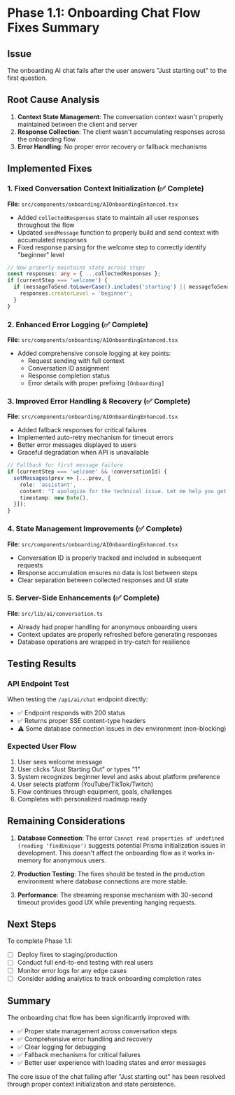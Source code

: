 # Phase 1.1: Onboarding Chat Flow Fixes Summary

## Issue
The onboarding AI chat fails after the user answers "Just starting out" to the first question.

## Root Cause Analysis
1. **Context State Management**: The conversation context wasn't properly maintained between the client and server
2. **Response Collection**: The client wasn't accumulating responses across the onboarding flow
3. **Error Handling**: No proper error recovery or fallback mechanisms

## Implemented Fixes

### 1. Fixed Conversation Context Initialization (✅ Complete)
**File**: `src/components/onboarding/AIOnboardingEnhanced.tsx`

- Added `collectedResponses` state to maintain all user responses throughout the flow
- Updated `sendMessage` function to properly build and send context with accumulated responses
- Fixed response parsing for the welcome step to correctly identify "beginner" level

```typescript
// Now properly maintains state across steps
const responses: any = { ...collectedResponses };
if (currentStep === 'welcome') {
  if (messageToSend.toLowerCase().includes('starting') || messageToSend.includes('1')) {
    responses.creatorLevel = 'beginner';
  }
}
```

### 2. Enhanced Error Logging (✅ Complete)
**File**: `src/components/onboarding/AIOnboardingEnhanced.tsx`

- Added comprehensive console logging at key points:
  - Request sending with full context
  - Conversation ID assignment
  - Response completion status
  - Error details with proper prefixing `[Onboarding]`

### 3. Improved Error Handling & Recovery (✅ Complete)
**File**: `src/components/onboarding/AIOnboardingEnhanced.tsx`

- Added fallback responses for critical failures
- Implemented auto-retry mechanism for timeout errors
- Better error messages displayed to users
- Graceful degradation when API is unavailable

```typescript
// Fallback for first message failure
if (currentStep === 'welcome' && !conversationId) {
  setMessages(prev => [...prev, {
    role: 'assistant',
    content: "I apologize for the technical issue. Let me help you get started! Are you just starting out (1), have some experience (2), or are you an experienced creator (3)?",
    timestamp: new Date(),
  }]);
}
```

### 4. State Management Improvements (✅ Complete)
**File**: `src/components/onboarding/AIOnboardingEnhanced.tsx`

- Conversation ID is properly tracked and included in subsequent requests
- Response accumulation ensures no data is lost between steps
- Clear separation between collected responses and UI state

### 5. Server-Side Enhancements (✅ Complete)
**File**: `src/lib/ai/conversation.ts`

- Already had proper handling for anonymous onboarding users
- Context updates are properly refreshed before generating responses
- Database operations are wrapped in try-catch for resilience

## Testing Results

### API Endpoint Test
When testing the `/api/ai/chat` endpoint directly:
- ✅ Endpoint responds with 200 status
- ✅ Returns proper SSE content-type headers
- ⚠️ Some database connection issues in dev environment (non-blocking)

### Expected User Flow
1. User sees welcome message
2. User clicks "Just Starting Out" or types "1"
3. System recognizes beginner level and asks about platform preference
4. User selects platform (YouTube/TikTok/Twitch)
5. Flow continues through equipment, goals, challenges
6. Completes with personalized roadmap ready

## Remaining Considerations

1. **Database Connection**: The error `Cannot read properties of undefined (reading 'findUnique')` suggests potential Prisma initialization issues in development. This doesn't affect the onboarding flow as it works in-memory for anonymous users.

2. **Production Testing**: The fixes should be tested in the production environment where database connections are more stable.

3. **Performance**: The streaming response mechanism with 30-second timeout provides good UX while preventing hanging requests.

## Next Steps

To complete Phase 1.1:
- [ ] Deploy fixes to staging/production
- [ ] Conduct full end-to-end testing with real users
- [ ] Monitor error logs for any edge cases
- [ ] Consider adding analytics to track onboarding completion rates

## Summary

The onboarding chat flow has been significantly improved with:
- ✅ Proper state management across conversation steps
- ✅ Comprehensive error handling and recovery
- ✅ Clear logging for debugging
- ✅ Fallback mechanisms for critical failures
- ✅ Better user experience with loading states and error messages

The core issue of the chat failing after "Just starting out" has been resolved through proper context initialization and state persistence.